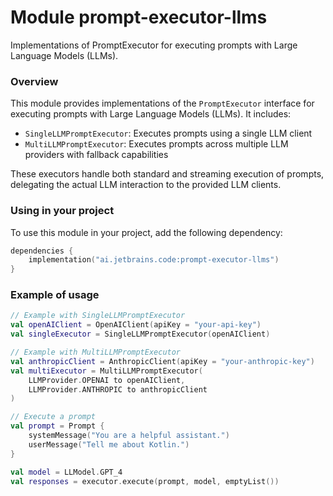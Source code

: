 # Module prompt-executor-llms

Implementations of PromptExecutor for executing prompts with Large Language Models (LLMs).

### Overview

This module provides implementations of the `PromptExecutor` interface for executing prompts with Large Language Models (LLMs). It includes:

- `SingleLLMPromptExecutor`: Executes prompts using a single LLM client
- `MultiLLMPromptExecutor`: Executes prompts across multiple LLM providers with fallback capabilities

These executors handle both standard and streaming execution of prompts, delegating the actual LLM interaction to the provided LLM clients.

### Using in your project

To use this module in your project, add the following dependency:

```kotlin
dependencies {
    implementation("ai.jetbrains.code:prompt-executor-llms")
}
```

### Example of usage

```kotlin
// Example with SingleLLMPromptExecutor
val openAIClient = OpenAIClient(apiKey = "your-api-key")
val singleExecutor = SingleLLMPromptExecutor(openAIClient)

// Example with MultiLLMPromptExecutor
val anthropicClient = AnthropicClient(apiKey = "your-anthropic-key")
val multiExecutor = MultiLLMPromptExecutor(
    LLMProvider.OPENAI to openAIClient,
    LLMProvider.ANTHROPIC to anthropicClient
)

// Execute a prompt
val prompt = Prompt {
    systemMessage("You are a helpful assistant.")
    userMessage("Tell me about Kotlin.")
}

val model = LLModel.GPT_4
val responses = executor.execute(prompt, model, emptyList())
```
